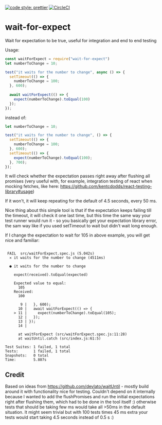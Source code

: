 [![code style: prettier](https://img.shields.io/badge/code_style-prettier-ff69b4.svg?style=flat-square)](https://github.com/prettier/prettier)
[![CircleCI](https://circleci.com/gh/TheBrainFamily/wait-for-expect.svg?style=shield)](https://circleci.com/gh/TheBrainFamily/wait-for-expect)

# wait-for-expect
Wait for expectation to be true, useful for integration and end to end testing

Usage:

```javascript
const waitForExpect = require("wait-for-expect")
let numberToChange = 10;

test("it waits for the number to change", async () => {
  setTimeout(() => {
    numberToChange = 100;
  }, 600);
  
  await waitForExpect(() => {
    expect(numberToChange).toEqual(100)
  });
});
```

instead of:

```javascript
let numberToChange = 10;

test("it waits for the number to change", () => {
  setTimeout(() => {
    numberToChange = 100;
  }, 600);
  setTimeout(() => {
    expect(numberToChange).toEqual(100);
  }, 700);
});
```

It will check whether the expectation passes right away after flushing all promises (very useful with, for example, integration testing of react when mocking fetches, like here: https://github.com/kentcdodds/react-testing-library#usage)

If it won't, it will keep repeating for the default of 4.5 seconds, every 50 ms. 

Nice thing about this simple tool is that if the expectation keeps failing till the timeout, it will check it one last time, but this time the same way your test runner would run it - so you basically get your expectation library error, the sam way like if you used setTimeout to wait but didn't wait long enough.

If I change the expectation to wait for 105 in above example, you will get nice and familiar:

```

 FAIL  src/waitForExpect.spec.js (5.042s)
  ✕ it waits for the number to change (4511ms)

  ● it waits for the number to change

    expect(received).toEqual(expected)
    
    Expected value to equal:
      105
    Received:
      100

       9 |   }, 600);
      10 |   await waitForExpect(() => {
    > 11 |     expect(numberToChange).toEqual(105);
      12 |   });
      13 | });
      14 | 
      
      at waitForExpect (src/waitForExpect.spec.js:11:28)
      at waitUntil.catch (src/index.js:61:5)

Test Suites: 1 failed, 1 total
Tests:       1 failed, 1 total
Snapshots:   0 total
Time:        5.807s
```

## Credit
Based on ideas from https://github.com/devlato/waitUntil - mostly build around it with functionality nice for testing. Couldn't depend on it internally because I wanted to add the flushPromises and run the initial expectations right after flushing them, which had to be done in the tool itself :) otherwise tests that should be taking few ms would take all >50ms in the default situation. It might seem trivial but with 100 tests times 45 ms extra your tests would start taking 4.5 seconds instead of 0.5 s :) 
